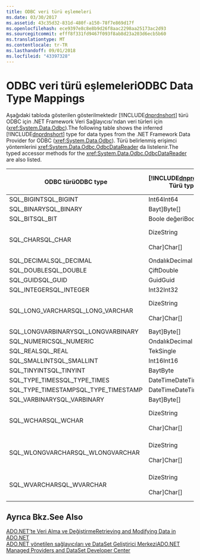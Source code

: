 ```yaml
---
title: ODBC veri türü eşlemeleri
ms.date: 03/30/2017
ms.assetid: 43c35d32-831d-480f-a150-78f7e869d17f
ms.openlocfilehash: ece9397e8c8e8b9d26f8aac2298aa25173ac2d93
ms.sourcegitcommit: efff8f331fd9467f093f8ab8d23a203d6ecb5b60
ms.translationtype: MT
ms.contentlocale: tr-TR
ms.lasthandoff: 09/01/2018
ms.locfileid: "43397328"
---
```

# <a name="odbc-data-type-mappings"></a><span data-ttu-id="32e61-102">ODBC veri türü eşlemeleri</span><span class="sxs-lookup"><span data-stu-id="32e61-102">ODBC Data Type Mappings</span></span>
<span data-ttu-id="32e61-103">Aşağıdaki tabloda gösterilen gösterilmektedir [!INCLUDE[dnprdnshort](../../../../includes/dnprdnshort-md.md)] türü ODBC için .NET Framework Veri Sağlayıcısı'ndan veri türleri için (<xref:System.Data.Odbc>).</span><span class="sxs-lookup"><span data-stu-id="32e61-103">The following table shows the inferred [!INCLUDE[dnprdnshort](../../../../includes/dnprdnshort-md.md)] type for data types from the .NET Framework Data Provider for ODBC (<xref:System.Data.Odbc>).</span></span> <span data-ttu-id="32e61-104">Türü belirlenmiş erişimci yöntemlerini <xref:System.Data.Odbc.OdbcDataReader> da listelenir.</span><span class="sxs-lookup"><span data-stu-id="32e61-104">The typed accessor methods for the <xref:System.Data.Odbc.OdbcDataReader> are also listed.</span></span>  
  
|<span data-ttu-id="32e61-105">ODBC türü</span><span class="sxs-lookup"><span data-stu-id="32e61-105">ODBC type</span></span>|[!INCLUDE[dnprdnshort](../../../../includes/dnprdnshort-md.md)]<span data-ttu-id="32e61-106"> Türü</span><span class="sxs-lookup"><span data-stu-id="32e61-106"> type</span></span>|[!INCLUDE[dnprdnshort](../../../../includes/dnprdnshort-md.md)]<span data-ttu-id="32e61-107"> türü belirlenmiş erişimcisi</span><span class="sxs-lookup"><span data-stu-id="32e61-107"> typed accessor</span></span>|  
|---------------|----------------------------------------------------------------------|--------------------------------------------------------------------------------|  
|<span data-ttu-id="32e61-108">SQL_BIGINT</span><span class="sxs-lookup"><span data-stu-id="32e61-108">SQL_BIGINT</span></span>|<span data-ttu-id="32e61-109">Int64</span><span class="sxs-lookup"><span data-stu-id="32e61-109">Int64</span></span>|<span data-ttu-id="32e61-110">GetInt64()</span><span class="sxs-lookup"><span data-stu-id="32e61-110">GetInt64()</span></span>|  
|<span data-ttu-id="32e61-111">SQL_BINARY</span><span class="sxs-lookup"><span data-stu-id="32e61-111">SQL_BINARY</span></span>|<span data-ttu-id="32e61-112">Bayt]</span><span class="sxs-lookup"><span data-stu-id="32e61-112">Byte[]</span></span>|<span data-ttu-id="32e61-113">GetBytes()</span><span class="sxs-lookup"><span data-stu-id="32e61-113">GetBytes()</span></span>|  
|<span data-ttu-id="32e61-114">SQL_BIT</span><span class="sxs-lookup"><span data-stu-id="32e61-114">SQL_BIT</span></span>|<span data-ttu-id="32e61-115">Boole değeri</span><span class="sxs-lookup"><span data-stu-id="32e61-115">Boolean</span></span>|<span data-ttu-id="32e61-116">GetBoolean()</span><span class="sxs-lookup"><span data-stu-id="32e61-116">GetBoolean()</span></span>|  
|<span data-ttu-id="32e61-117">SQL_CHAR</span><span class="sxs-lookup"><span data-stu-id="32e61-117">SQL_CHAR</span></span>|<span data-ttu-id="32e61-118">Dize</span><span class="sxs-lookup"><span data-stu-id="32e61-118">String</span></span><br /><br /> <span data-ttu-id="32e61-119">Char]</span><span class="sxs-lookup"><span data-stu-id="32e61-119">Char[]</span></span>|<span data-ttu-id="32e61-120">GetString() yöntemini kullanarak</span><span class="sxs-lookup"><span data-stu-id="32e61-120">GetString()</span></span><br /><br /> <span data-ttu-id="32e61-121">GetChars()</span><span class="sxs-lookup"><span data-stu-id="32e61-121">GetChars()</span></span>|  
|<span data-ttu-id="32e61-122">SQL_DECIMAL</span><span class="sxs-lookup"><span data-stu-id="32e61-122">SQL_DECIMAL</span></span>|<span data-ttu-id="32e61-123">Ondalık</span><span class="sxs-lookup"><span data-stu-id="32e61-123">Decimal</span></span>|<span data-ttu-id="32e61-124">GetDecimal()</span><span class="sxs-lookup"><span data-stu-id="32e61-124">GetDecimal()</span></span>|  
|<span data-ttu-id="32e61-125">SQL_DOUBLE</span><span class="sxs-lookup"><span data-stu-id="32e61-125">SQL_DOUBLE</span></span>|<span data-ttu-id="32e61-126">Çift</span><span class="sxs-lookup"><span data-stu-id="32e61-126">Double</span></span>|<span data-ttu-id="32e61-127">GetDouble()</span><span class="sxs-lookup"><span data-stu-id="32e61-127">GetDouble()</span></span>|  
|<span data-ttu-id="32e61-128">SQL_GUID</span><span class="sxs-lookup"><span data-stu-id="32e61-128">SQL_GUID</span></span>|<span data-ttu-id="32e61-129">Guid</span><span class="sxs-lookup"><span data-stu-id="32e61-129">Guid</span></span>|<span data-ttu-id="32e61-130">GetGuid()</span><span class="sxs-lookup"><span data-stu-id="32e61-130">GetGuid()</span></span>|  
|<span data-ttu-id="32e61-131">SQL_INTEGER</span><span class="sxs-lookup"><span data-stu-id="32e61-131">SQL_INTEGER</span></span>|<span data-ttu-id="32e61-132">Int32</span><span class="sxs-lookup"><span data-stu-id="32e61-132">Int32</span></span>|<span data-ttu-id="32e61-133">GetInt32()</span><span class="sxs-lookup"><span data-stu-id="32e61-133">GetInt32()</span></span>|  
|<span data-ttu-id="32e61-134">SQL_LONG_VARCHAR</span><span class="sxs-lookup"><span data-stu-id="32e61-134">SQL_LONG_VARCHAR</span></span>|<span data-ttu-id="32e61-135">Dize</span><span class="sxs-lookup"><span data-stu-id="32e61-135">String</span></span><br /><br /> <span data-ttu-id="32e61-136">Char]</span><span class="sxs-lookup"><span data-stu-id="32e61-136">Char[]</span></span>|<span data-ttu-id="32e61-137">GetString() yöntemini kullanarak</span><span class="sxs-lookup"><span data-stu-id="32e61-137">GetString()</span></span><br /><br /> <span data-ttu-id="32e61-138">GetChars()</span><span class="sxs-lookup"><span data-stu-id="32e61-138">GetChars()</span></span>|  
|<span data-ttu-id="32e61-139">SQL_LONGVARBINARY</span><span class="sxs-lookup"><span data-stu-id="32e61-139">SQL_LONGVARBINARY</span></span>|<span data-ttu-id="32e61-140">Bayt]</span><span class="sxs-lookup"><span data-stu-id="32e61-140">Byte[]</span></span>|<span data-ttu-id="32e61-141">GetBytes()</span><span class="sxs-lookup"><span data-stu-id="32e61-141">GetBytes()</span></span>|  
|<span data-ttu-id="32e61-142">SQL_NUMERIC</span><span class="sxs-lookup"><span data-stu-id="32e61-142">SQL_NUMERIC</span></span>|<span data-ttu-id="32e61-143">Ondalık</span><span class="sxs-lookup"><span data-stu-id="32e61-143">Decimal</span></span>|<span data-ttu-id="32e61-144">GetDecimal()</span><span class="sxs-lookup"><span data-stu-id="32e61-144">GetDecimal()</span></span>|  
|<span data-ttu-id="32e61-145">SQL_REAL</span><span class="sxs-lookup"><span data-stu-id="32e61-145">SQL_REAL</span></span>|<span data-ttu-id="32e61-146">Tek</span><span class="sxs-lookup"><span data-stu-id="32e61-146">Single</span></span>|<span data-ttu-id="32e61-147">GetFloat()</span><span class="sxs-lookup"><span data-stu-id="32e61-147">GetFloat()</span></span>|  
|<span data-ttu-id="32e61-148">SQL_SMALLINT</span><span class="sxs-lookup"><span data-stu-id="32e61-148">SQL_SMALLINT</span></span>|<span data-ttu-id="32e61-149">Int16</span><span class="sxs-lookup"><span data-stu-id="32e61-149">Int16</span></span>|<span data-ttu-id="32e61-150">GetInt16()</span><span class="sxs-lookup"><span data-stu-id="32e61-150">GetInt16()</span></span>|  
|<span data-ttu-id="32e61-151">SQL_TINYINT</span><span class="sxs-lookup"><span data-stu-id="32e61-151">SQL_TINYINT</span></span>|<span data-ttu-id="32e61-152">Bayt</span><span class="sxs-lookup"><span data-stu-id="32e61-152">Byte</span></span>|<span data-ttu-id="32e61-153">GetByte()</span><span class="sxs-lookup"><span data-stu-id="32e61-153">GetByte()</span></span>|  
|<span data-ttu-id="32e61-154">SQL_TYPE_TIMES</span><span class="sxs-lookup"><span data-stu-id="32e61-154">SQL_TYPE_TIMES</span></span>|<span data-ttu-id="32e61-155">DateTime</span><span class="sxs-lookup"><span data-stu-id="32e61-155">DateTime</span></span>|<span data-ttu-id="32e61-156">GetDateTime()</span><span class="sxs-lookup"><span data-stu-id="32e61-156">GetDateTime()</span></span>|  
|<span data-ttu-id="32e61-157">SQL_TYPE_TIMESTAMP</span><span class="sxs-lookup"><span data-stu-id="32e61-157">SQL_TYPE_TIMESTAMP</span></span>|<span data-ttu-id="32e61-158">DateTime</span><span class="sxs-lookup"><span data-stu-id="32e61-158">DateTime</span></span>|<span data-ttu-id="32e61-159">GetDateTime()</span><span class="sxs-lookup"><span data-stu-id="32e61-159">GetDateTime()</span></span>|  
|<span data-ttu-id="32e61-160">SQL_VARBINARY</span><span class="sxs-lookup"><span data-stu-id="32e61-160">SQL_VARBINARY</span></span>|<span data-ttu-id="32e61-161">Bayt]</span><span class="sxs-lookup"><span data-stu-id="32e61-161">Byte[]</span></span>|<span data-ttu-id="32e61-162">GetBytes()</span><span class="sxs-lookup"><span data-stu-id="32e61-162">GetBytes()</span></span>|  
|<span data-ttu-id="32e61-163">SQL_WCHAR</span><span class="sxs-lookup"><span data-stu-id="32e61-163">SQL_WCHAR</span></span>|<span data-ttu-id="32e61-164">Dize</span><span class="sxs-lookup"><span data-stu-id="32e61-164">String</span></span><br /><br /> <span data-ttu-id="32e61-165">Char]</span><span class="sxs-lookup"><span data-stu-id="32e61-165">Char[]</span></span>|<span data-ttu-id="32e61-166">GetString() yöntemini kullanarak</span><span class="sxs-lookup"><span data-stu-id="32e61-166">GetString()</span></span><br /><br /> <span data-ttu-id="32e61-167">GetChars()</span><span class="sxs-lookup"><span data-stu-id="32e61-167">GetChars()</span></span>|  
|<span data-ttu-id="32e61-168">SQL_WLONGVARCHAR</span><span class="sxs-lookup"><span data-stu-id="32e61-168">SQL_WLONGVARCHAR</span></span>|<span data-ttu-id="32e61-169">Dize</span><span class="sxs-lookup"><span data-stu-id="32e61-169">String</span></span><br /><br /> <span data-ttu-id="32e61-170">Char]</span><span class="sxs-lookup"><span data-stu-id="32e61-170">Char[]</span></span>|<span data-ttu-id="32e61-171">GetString() yöntemini kullanarak</span><span class="sxs-lookup"><span data-stu-id="32e61-171">GetString()</span></span><br /><br /> <span data-ttu-id="32e61-172">GetChars()</span><span class="sxs-lookup"><span data-stu-id="32e61-172">GetChars()</span></span>|  
|<span data-ttu-id="32e61-173">SQL_WVARCHAR</span><span class="sxs-lookup"><span data-stu-id="32e61-173">SQL_WVARCHAR</span></span>|<span data-ttu-id="32e61-174">Dize</span><span class="sxs-lookup"><span data-stu-id="32e61-174">String</span></span><br /><br /> <span data-ttu-id="32e61-175">Char]</span><span class="sxs-lookup"><span data-stu-id="32e61-175">Char[]</span></span>|<span data-ttu-id="32e61-176">GetString() yöntemini kullanarak</span><span class="sxs-lookup"><span data-stu-id="32e61-176">GetString()</span></span><br /><br /> <span data-ttu-id="32e61-177">GetChars()</span><span class="sxs-lookup"><span data-stu-id="32e61-177">GetChars()</span></span>|  
  
## <a name="see-also"></a><span data-ttu-id="32e61-178">Ayrıca Bkz.</span><span class="sxs-lookup"><span data-stu-id="32e61-178">See Also</span></span>  
 [<span data-ttu-id="32e61-179">ADO.NET’te Veri Alma ve Değiştirme</span><span class="sxs-lookup"><span data-stu-id="32e61-179">Retrieving and Modifying Data in ADO.NET</span></span>](../../../../docs/framework/data/adonet/retrieving-and-modifying-data.md)  
 [<span data-ttu-id="32e61-180">ADO.NET yönetilen sağlayıcıları ve DataSet Geliştirici Merkezi</span><span class="sxs-lookup"><span data-stu-id="32e61-180">ADO.NET Managed Providers and DataSet Developer Center</span></span>](https://go.microsoft.com/fwlink/?LinkId=217917)
